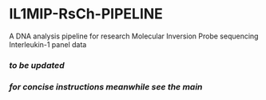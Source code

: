 # IL1MIP-RsCh-PIPELINE
A DNA analysis pipeline for research Molecular Inversion Probe sequencing Interleukin-1 panel data

### ***to be updated***
### ***for concise instructions meanwhile see the main***
